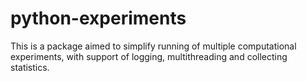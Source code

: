# python-experiments

This is a package aimed to simplify running of multiple
computational experiments, with support of logging,
multithreading and collecting statistics.
